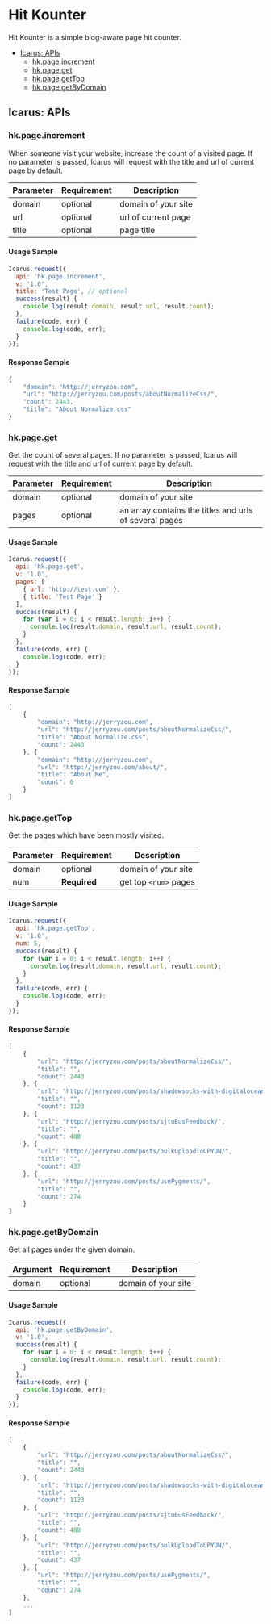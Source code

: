 # Hit Kounter

Hit Kounter is a simple blog-aware page hit counter.

- [Icarus: APIs](#icarus-apis)
    - [hk.page.increment](#hkpageincrement)
    - [hk.page.get](#hkpageget)
    - [hk.page.getTop](#hkpagegettop)
    - [hk.page.getByDomain](#hkpagegetbydomain)

## Icarus: APIs

### hk.page.increment

When someone visit your website, increase the count of a visited page.
If no parameter is passed, Icarus will request with the title and url of current page by default.

| Parameter | Requirement | Description |
| ------ | --- | --- |
| domain | optional | domain of your site |
| url    | optional | url of current page |
| title  | optional | page title |

#### Usage Sample

```javascript
Icarus.request({
  api: 'hk.page.increment',
  v: '1.0',
  title: 'Test Page', // optional
  success(result) {
    console.log(result.domain, result.url, result.count);
  },
  failure(code, err) {
    console.log(code, err);
  }
});
```

#### Response Sample

```javascript
{
    "domain": "http://jerryzou.com",
    "url": "http://jerryzou.com/posts/aboutNormalizeCss/",
    "count": 2443,
    "title": "About Normalize.css"
}
```

### hk.page.get

Get the count of several pages.
If no parameter is passed, Icarus will request with the title and url of current page by default.

| Parameter | Requirement | Description |
| ------ | --- | --- |
| domain | optional | domain of your site |
| pages | optional | an array contains the titles and urls of several pages |


#### Usage Sample

```javascript
Icarus.request({
  api: 'hk.page.get',
  v: '1.0',
  pages: [
    { url: 'http://test.com' },
    { title: 'Test Page' }
  ],
  success(result) {
    for (var i = 0; i < result.length; i++) {
      console.log(result.domain, result.url, result.count);
    }
  },
  failure(code, err) {
    console.log(code, err);
  }
});
```


#### Response Sample

```javascript
[
    {
        "domain": "http://jerryzou.com",
        "url": "http://jerryzou.com/posts/aboutNormalizeCss/",
        "title": "About Normalize.css",
        "count": 2443
    }, {
        "domain": "http://jerryzou.com",
        "url": "http://jerryzou.com/about/",
        "title": "About Me",
        "count": 0
    }
]
```

### hk.page.getTop

Get the pages which have been mostly visited.

| Parameter | Requirement | Description |
| ------ | --- | --- |
| domain | optional | domain of your site |
| num | **Required** | get top `<num>` pages  |

#### Usage Sample

```javascript
Icarus.request({
  api: 'hk.page.getTop',
  v: '1.0',
  num: 5,
  success(result) {
    for (var i = 0; i < result.length; i++) {
      console.log(result.domain, result.url, result.count);
    }
  },
  failure(code, err) {
    console.log(code, err);
  }
});
```

#### Response Sample

```javascript
[
    {
        "url": "http://jerryzou.com/posts/aboutNormalizeCss/",
        "title": "",
        "count": 2443
    }, {
        "url": "http://jerryzou.com/posts/shadowsocks-with-digitalocean/",
        "title": "",
        "count": 1123
    }, {
        "url": "http://jerryzou.com/posts/sjtuBusFeedback/",
        "title": "",
        "count": 488
    }, {
        "url": "http://jerryzou.com/posts/bulkUploadToUPYUN/",
        "title": "",
        "count": 437
    }, {
        "url": "http://jerryzou.com/posts/usePygments/",
        "title": "",
        "count": 274
    }
]
```

### hk.page.getByDomain

Get all pages under the given domain.

| Argument | Requirement | Description |
| ------ | --- | --- |
| domain | optional | domain of your site |

#### Usage Sample

```javascript
Icarus.request({
  api: 'hk.page.getByDomain',
  v: '1.0',
  success(result) {
    for (var i = 0; i < result.length; i++) {
      console.log(result.domain, result.url, result.count);
    }
  },
  failure(code, err) {
    console.log(code, err);
  }
});
```

#### Response Sample

```javascript
[
    {
        "url": "http://jerryzou.com/posts/aboutNormalizeCss/",
        "title": "",
        "count": 2443
    }, {
        "url": "http://jerryzou.com/posts/shadowsocks-with-digitalocean/",
        "title": "",
        "count": 1123
    }, {
        "url": "http://jerryzou.com/posts/sjtuBusFeedback/",
        "title": "",
        "count": 488
    }, {
        "url": "http://jerryzou.com/posts/bulkUploadToUPYUN/",
        "title": "",
        "count": 437
    }, {
        "url": "http://jerryzou.com/posts/usePygments/",
        "title": "",
        "count": 274
    },
    ...
]
```
